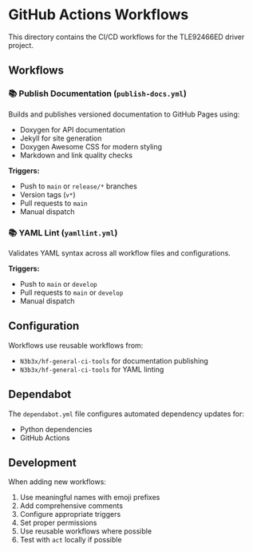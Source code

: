 # GitHub Actions Workflows

This directory contains the CI/CD workflows for the TLE92466ED driver project.

## Workflows

### 📚 Publish Documentation (`publish-docs.yml`)
Builds and publishes versioned documentation to GitHub Pages using:
- Doxygen for API documentation
- Jekyll for site generation
- Doxygen Awesome CSS for modern styling
- Markdown and link quality checks

**Triggers:**
- Push to `main` or `release/*` branches
- Version tags (`v*`)
- Pull requests to `main`
- Manual dispatch

### 📚 YAML Lint (`yamllint.yml`)
Validates YAML syntax across all workflow files and configurations.

**Triggers:**
- Push to `main` or `develop`
- Pull requests to `main` or `develop`
- Manual dispatch

## Configuration

Workflows use reusable workflows from:
- `N3b3x/hf-general-ci-tools` for documentation publishing
- `N3b3x/hf-general-ci-tools` for YAML linting

## Dependabot

The `dependabot.yml` file configures automated dependency updates for:
- Python dependencies
- GitHub Actions

## Development

When adding new workflows:
1. Use meaningful names with emoji prefixes
2. Add comprehensive comments
3. Configure appropriate triggers
4. Set proper permissions
5. Use reusable workflows where possible
6. Test with `act` locally if possible

